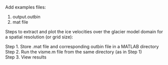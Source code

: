 Add examples files:

1. output.outbin
2. mat file

Steps to extract and plot the ice velocities over the glacier model domain for a spatial resolution (or grid size):

Step 1.  Store .mat file and corresponding outbin file in a MATLAB directory <br>
Step 2.  Run the visme.m file from the same directory (as in Step 1) <br>
Step 3.  View results
